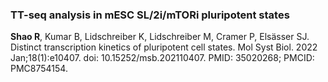 ### TT-seq analysis in mESC SL/2i/mTORi pluripotent states

**Shao R**, Kumar B, Lidschreiber K, Lidschreiber M, Cramer P, Elsässer SJ. Distinct transcription kinetics of pluripotent cell states. Mol Syst Biol. 2022 Jan;18(1):e10407. doi: 10.15252/msb.202110407. PMID: 35020268; PMCID: PMC8754154.

